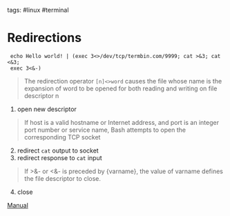 tags: #linux #terminal

Redirections
============

     echo Hello world! | (exec 3<>/dev/tcp/termbin.com/9999; cat >&3; cat <&3;
     exec 3<&-)

> The redirection operator `[n]<>word` causes the file whose name is
> the expansion of word to be opened for both reading and writing on
> file descriptor n

1. open new descriptor

> If host is a valid hostname or Internet address, and port is an
> integer port number or service name, Bash attempts to open the
> corresponding TCP socket

2. redirect `cat` output to socket
3. redirect response to `cat` input

> If >&- or <&- is preceded by {varname}, the value of varname defines the file
> descriptor to close.

4. close

[Manual](https://www.gnu.org/software/bash/manual/html_node/Redirections.html)

